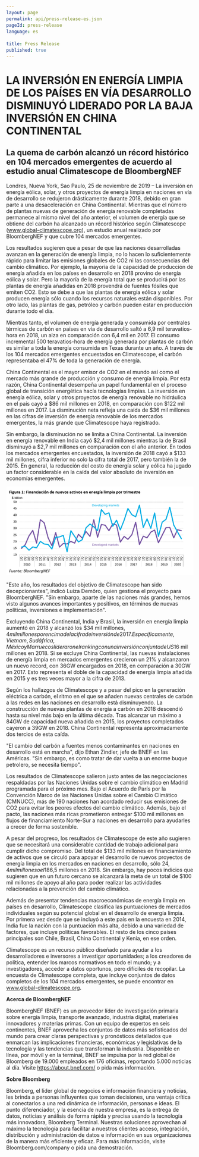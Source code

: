 ```yaml
---
layout: page
permalink: api/press-release-es.json
pageId: press-release
language: es

title: Press Release
published: true
---
```


# **LA INVERSIÓN EN ENERGÍA LIMPIA DE LOS PAÍSES EN VÍA DESARROLLO DISMINUYÓ LIDERADO POR LA BAJA INVERSIÓN EN CHINA CONTINENTAL**

## **La quema de carbón alcanzó un récord histórico en 104 mercados emergentes de acuerdo  al estudio anual Climatescope  de BloombergNEF**

Londres, Nueva York, Sao Paulo, 25 de noviembre de 2019 – La inversión en energía eólica, solar, y otros proyectos de energía limpia en naciones en vía de desarrollo se redujeron drásticamente durante 2018, debido en gran parte a una desaceleración en China Continental. Mientras que el número de plantas nuevas de generación de energía renovable completadas permanece al mismo nivel del año anterior, el volumen de energía que se obtiene del carbón ha alcanzado un récord histórico según Climatescope (www.global-climatescope.org), un estudio anual  realizado por BloombergNEF y que cubre 104 mercados emergentes. 

Los resultados sugieren que a pesar de que las naciones desarrolladas avanzan en la generación de energía limpia, no lo hacen lo suficientemente rápido para limitar las emisiones globales de CO2 ni las consecuencias del cambio climático. Por ejemplo, la mayoría de la capacidad de producción de energía añadida en los países en desarrollo en 2018 provino de energía eólica y solar. Pero la mayoría de la energía total que se producirá por las plantas de energía añadidas en 2018 provendrá de fuentes fósiles que emiten CO2. Esto se debe a que las plantas de energía eólica y solar producen energía sólo cuando los recursos naturales están disponibles. Por otro lado, las plantas de gas, petróleo y carbón pueden estar en producción durante todo el día. 

Mientras tanto, el volumen de energía generada y consumida por centrales térmicas de carbón en países en vía de desarrollo saltó a 6,9 mil teravatios-hora en 2018, un alza en comparación con 6,4 mil en 2017. El consumo incremental 500 teravatios-hora de energía generada por plantas de carbón es similar a toda la energía consumida en Texas durante un año. A través de los 104 mercados emergentes encuestados en Climatescope, el carbón representaba el 47% de toda la generación de energía. 

China Continental es el mayor emisor de CO2  en el mundo  así como el mercado más grande de producción y consumo de energía limpia. Por esta razón, China Continental desempeña un papel fundamental en el proceso global de transición energética hacía tecnologías limpias. La inversión en energía eólica, solar y otros proyectos de energía renovable no hidráulica en el país cayó a $86 mil millones en 2018, en comparación con $122 mil millones en 2017. La disminución neta refleja una caída de $36 mil millones en las cifras de inversión de energía renovable de los mercados emergentes, la más grande que Climatescope haya registrado.

Sin embargo, la disminución no se limita a China Continental. La inversión en energía renovable en India cayó $2,4 mil millones mientras la de Brasil disminuyó a $2,7 mil millones en comparación con el año anterior. En todos los mercados emergentes encuestados, la inversión de 2018 cayó a $133 mil millones, cifra inferior no solo la cifra total de 2017, pero también la de 2015. En general, la reducción del costo de energía solar y eólica ha jugado un factor considerable en la caída del valor absoluto de inversión en economías emergentes. 

![Figure 1](/assets/images/content/press-release/PR_Fig1_Spanish.png)

"Este año, los resultados del objetivo de Climatescope han sido decepcionantes", indicó Luiza Demôro, quien gestiona el proyecto para BloombergNEF. "Sin embargo, aparte de las naciones más grandes, hemos visto algunos avances importantes y positivos, en términos de nuevas políticas, inversiones e implementación".

Excluyendo China Continental, India y Brasil, la inversión en energía limpia aumentó en 2018 y alcanzó los $34 mil millones, $4 mil millones por encima de la cifra de inversión de 2017. Específicamente, Vietnam, Sudáfrica, México y Marruecos lideraron el ranking con una inversión conjunta de US$16 mil millones en 2018. Si se excluye China Continental, las nuevas instalaciones de energía limpia en mercados emergentes crecieron un 21% y alcanzaron un nuevo record, con 36GW encargados en 2018, en comparación a 30GW en 2017. Esto representa el doble de la capacidad de energía limpia añadida en 2015 y es tres veces mayor a la cifra de 2013.

Según los hallazgos de Climatescope y a pesar del pico en la generación eléctrica a carbón, el ritmo en el que se añaden nuevas centrales de carbón a las redes en las naciones en desarrollo está disminuyendo. La construcción de nuevas plantas de energía a carbón en 2018 descendió hasta su nivel más bajo en la última década. Tras alcanzar un máximo a 84GW de capacidad nueva añadida en 2015, los proyectos completados cayeron a 39GW en 2018. China Continental representa aproximadamente dos tercios de esta caída. 

"El cambio del carbón a fuentes menos contaminantes en naciones en desarrollo está en marcha", dijo Ethan Zindler, jefe de BNEF en las Américas. "Sin embargo, es como tratar de dar vuelta a un enorme buque petrolero, se necesita tiempo".

Los resultados de Climatescope salieron justo antes de las negociaciones respaldadas por las Naciones Unidas sobre el cambio climático en Madrid programada para el próximo mes. Bajo el Acuerdo de París por la Convención Marco de las Naciones Unidas sobre el Cambio Climático (CMNUCC), más de 190 naciones han acordado reducir sus emisiones de CO2 para evitar los peores efectos del cambio climático. Además, bajo el pacto, las naciones más ricas prometieron entregar $100 mil millones en flujos de financiamiento Norte-Sur a naciones en desarrollo para ayudarles a crecer de forma sostenible. 

A pesar del progreso, los resultados de Climatescope de este año sugieren que se necesitará una considerable cantidad de trabajo adicional para cumplir dicho compromiso. Del total de $133 mil millones en financiamiento de activos que se circuló para apoyar el desarrollo de nuevos proyectos de energía limpia en los mercados en naciones en desarrollo, sólo $24,4 mil millones o el 18% provino de fuentes fuera de esos países. De ese total, la gran mayoría provino de fuentes de capital privado, tales como promotores internacionales de proyectos, bancos comerciales y fondos de capital privado. Los aportes de bancos de desarrollo financiados mayoritariamente con fondos del Estado de la OCDE aumentaron a un récord de US$6,5 millones en 2018. Sin embargo, hay pocos indicios que sugieren que en un futuro cercano se alcanzará la meta de un total de $100 mil millones de apoyo al año para poder realizar las actividades relacionadas a la prevención del cambio climático. 

Además de presentar tendencias macroeconómicas de energía limpia en países en desarrollo, Climatescope clasifica las puntuaciones de mercados individuales según su potencial global en el desarrollo de energía limpia. Por primera vez desde que se incluyó a este país en la encuesta en 2014, India fue la nación con la puntuación más alta, debido a una variedad de factores, que incluye políticas favorables. El resto de los cinco países principales son Chile, Brasil, China Continental y Kenia, en ese orden.

Climatescope es un recurso público diseñado para ayudar a los desarrolladores e inversores a investigar oportunidades; a los creadores de política, entender los marcos normativos en todo el mundo; y a investigadores, acceder a datos oportunos, pero difíciles de recopilar. La encuesta de Climatescope completa, que incluye conjuntos de datos completos de los 104 mercados emergentes, se puede encontrar en www.global-climatescope.org.

**Acerca de BloombergNEF**

BloombergNEF (BNEF) es un proveedor líder de investigación primaria sobre energía limpia, transporte avanzado, industria digital, materiales innovadores y materias primas. Con un equipo de expertos en seis continentes, BNEF aprovecha los conjuntos de datos más sofisticados del mundo para crear claras perspectivas y pronósticos detallados que enmarcan las implicaciones financieras, económicas y legislativas de la tecnología y las tendencias que transforman la industria. Disponible en línea, por móvil y en la terminal, BNEF se impulsa por la red global de Bloomberg de 19.000 empleados en 176 oficinas, reportando 5.000 noticias al día. Visite https://about.bnef.com/ o pida más información.

**Sobre Bloomberg**

Bloomberg, el líder global de negocios e información financiera y noticias, les brinda a personas influyentes que toman decisiones, una ventaja crítica al conectarlos a una red dinámica de información, personas e ideas. El punto diferenciador, y la esencia de nuestra empresa, es la entrega de datos, noticias y análisis de forma rápida y precisa usando la tecnología más innovadora, Bloomberg Terminal. Nuestras soluciones aprovechan al máximo la tecnología para facilitar a nuestros clientes acceso, integración, distribución y administración de datos e información en sus organizaciones de la manera más eficiente y eficaz. Para más información, visite Bloomberg.com/company o pida una demostración.

